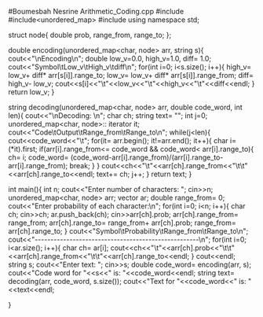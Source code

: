 #Boumesbah Nesrine
Arithmetic_Coding.cpp
#include<iostream>
#include<unordered_map>
#include<vector>
using namespace std;

struct node{
	double prob, range_from, range_to;
};

double encoding(unordered_map<char, node> arr, string s){
	cout<<"\nEncoding\n";
	double low_v=0.0, high_v=1.0, diff= 1.0;
	cout<<"Symbol\tLow_v\tHigh_v\tdiff\n";
	for(int i=0; i<s.size(); i++){
		high_v= low_v+ diff* arr[s[i]].range_to;
		low_v= low_v+ diff* arr[s[i]].range_from;
		diff= high_v- low_v;
		cout<<s[i]<<"\t"<<low_v<<"\t"<<high_v<<"\t"<<diff<<endl;
	}
	return low_v;
}

string decoding(unordered_map<char, node> arr, double code_word, int len){
	cout<<"\nDecoding: \n";
	char ch;
	string text= "";
	int j=0;
	unordered_map<char, node>:: iterator it;
	cout<<"Code\tOutput\tRange_from\tRange_to\n";
	while(j<len){
		cout<<code_word<<"\t";
		for(it= arr.begin(); it!=arr.end(); it++){
			char i= (*it).first;
			if(arr[i].range_from<= code_word && code_word< arr[i].range_to){
				ch= i;
				code_word= (code_word-arr[i].range_from)/(arr[i].range_to- arr[i].range_from);
				break;
			}
		}
		cout<<ch<<"\t"<<arr[ch].range_from<<"\t\t"<<arr[ch].range_to<<endl;
		text+= ch;
		j++;
	}
	return text;
}

int main(){
	int n;
	cout<<"Enter number of characters: ";
	cin>>n;
	unordered_map<char, node> arr;
	vector<char> ar;
	double range_from= 0;
	cout<<"Enter probability of each character:\n";
	for(int i=0; i<n; i++){
		char ch;
		cin>>ch;
		ar.push_back(ch);
		cin>>arr[ch].prob;
		arr[ch].range_from= range_from;
		arr[ch].range_to= range_from+ arr[ch].prob;
		range_from= arr[ch].range_to;
	}
	cout<<"Symbol\tProbability\tRange_from\tRange_to\n";
	cout<<"----------------------------------------------------\n";
	for(int i=0; i<ar.size(); i++){
		char ch= ar[i];
		cout<<ch<<"\t"<<arr[ch].prob<<"\t\t"<<arr[ch].range_from<<"\t\t"<<arr[ch].range_to<<endl;
	}
	cout<<endl;
	string s;
	cout<<"Enter text: ";
	cin>>s;
	double code_word= encoding(arr, s);
	cout<<"Code word for "<<s<<" is: "<<code_word<<endl;
	string text= decoding(arr, code_word, s.size());
	cout<<"Text for "<<code_word<<" is: "<<text<<endl;

}
